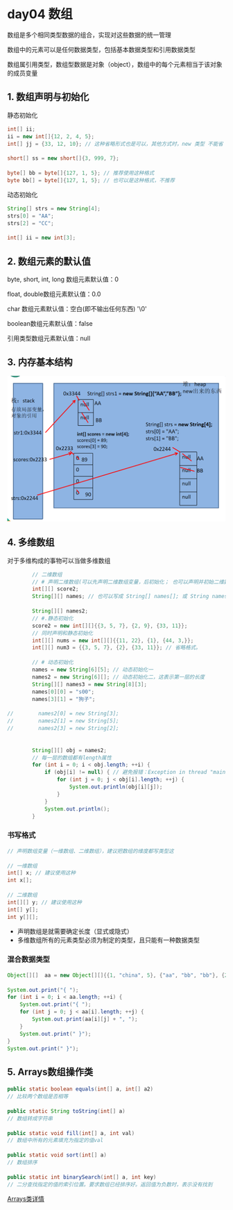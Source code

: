 day04 数组
==

数组是多个相同类型数据的组合，实现对这些数据的统一管理

数组中的元素可以是任何数据类型，包括基本数据类型和引用数据类型

数组属引用类型，数组型数据是对象（object），数组中的每个元素相当于该对象的成员变量



## 1. 数组声明与初始化
静态初始化

```java
int[] ii;
ii = new int[]{12, 2, 4, 5};
int[] jj = {33, 12, 10}; // 这种省略形式也是可以，其他方式时，new 类型 不能省

short[] ss = new short[]{3, 999, 7};

byte[] bb = byte[]{127, 1, 5}; // 推荐使用这种格式
byte bb[] = byte[]{127, 1, 5}; // 也可以是这种格式，不推荐
```

动态初始化

```java
String[] strs = new String[4];
strs[0] = "AA";
strs[2] = "CC";

int[] ii = new int[3];
```



## 2. 数组元素的默认值

byte, short, int, long 数组元素默认值：0

float, double数组元素默认值：0.0

char 数组元素默认值：空白(即不输出任何东西) '\0'

boolean数组元素默认值：false

引用类型数组元素默认值：null



## 3. 内存基本结构
![数组内存结构](./images/数组在内存中的结构.png)



## 4. 多维数组

对于多维构成的事物可以当做多维数组

```java
        // 二维数组
        // # 声明二维数组(可以先声明二维数组变量，后初始化； 也可以声明并初始二维数组)
        int[][] score2;
        String[][] names; // 也可以写成 String[] names[]; 或 String names[][];但不建议这两种方式

        String[][] names2;
        // #.静态初始化
        score2 = new int[][]{{3, 5, 7}, {2, 9}, {33, 11}};
        // 同时声明和静态初始化
        int[][] nums = new int[][]{{11, 22}, {1}, {44, 3,}};
        int[][] num3 = {{3, 5, 7}, {2}, {33, 11}}; // 省略格式。

        // # 动态初始化
        names = new String[6][5]; // 动态初始化一
        names2 = new String[6][]; // 动态初始化二，这表示第一层的长度
        String[][] names3 = new String[8][3];
        names[0][0] = "s00";
        names[3][1] = "狗子";

//        names2[0] = new String[3];
//        names2[1] = new String[5];
//        names2[3] = new String[2];


        String[][] obj = names2;
        // 每一层的数组都有length属性
        for (int i = 0; i < obj.length; ++i) {
            if (obj[i] != null) { // 避免报错：Exception in thread "main" java.lang.NullPointerException
                for (int j = 0; j < obj[i].length; ++j) {
                    System.out.println(obj[i][j]);
                }
            }
            System.out.println();
        }
```

### 书写格式
```java
// 声明数组变量（一维数组、二维数组），建议把数组的维度都写类型这

// 一维数组
int[] x; // 建议使用这种
int x[];

// 二维数组
int[][] y; // 建议使用这种
int[] y[];
int y[][];
```

* 声明数组是就需要确定长度（显式或隐式）
* 多维数组所有的元素类型必须为制定的类型，且只能有一种数据类型



### 混合数据类型

```java
Object[][]  aa = new Object[][]{{1, "china", 5}, {"aa", "bb", "bb"}, {2.3, 3,14}};

System.out.print("{ ");
for (int i = 0; i < aa.length; ++i) {
    System.out.print("{ ");
    for (int j = 0; j < aa[i].length; ++j) {
        System.out.print(aa[i][j] + ", ");
    }
    System.out.print(" }");
}
System.out.print(" }");

```



## 5. Arrays数组操作类

```JAVA
public static boolean equals(int[] a, int[] a2)
// 比较两个数组是否相等    

public static String toString(int[] a)
// 数组转成字符串
    
public static void fill(int[] a, int val)
// 数组中所有的元素填充为指定的值val
    
public static void sort(int[] a)
// 数组排序
    
public static int binarySearch(int[] a, int key)
// 二分查找指定的值的索引位置。要求数组已经排序好。返回值为负数时，表示没有找到    
```

[Arrays类详情](./Arrays类.md)  

